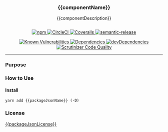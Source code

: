 <h3 align="center">{{componentName}}</h3>
<p align="center" style="margin-bottom: 2em;">{{componentDescription}}</p>

<p align="center">
  <a href="https://www.npmjs.com/package/{{packageJsonName}}">
    <img alt="npm" src="https://img.shields.io/npm/v/{{packageJsonName}}.svg">
  </a>
  <a href="https://circleci.com/gh/{{ownerGithub}}/workflows/{{componentName}}">
    <img alt="CircleCI" src="https://img.shields.io/circleci/project/github/{{ownerGithub}}/{{componentName}}/master.svg">
  </a>
  <a href="https://coveralls.io/github/{{ownerGithub}}/{{componentName}}?branch=master">
    <img alt="Coveralls" src="https://img.shields.io/coveralls/github/{{ownerGithub}}/{{componentName}}/master.svg">
  </a>
  <a href="https://github.com/semantic-release/semantic-release">
    <img alt="semantic-release" src="https://img.shields.io/badge/%20%20%F0%9F%93%A6%F0%9F%9A%80-semantic--release-e10079.svg">
  </a>
</p>

<p align="center">
  <a href="https://snyk.io/test/github/{{ownerGithub}}/{{componentName}}">
    <img alt="Known Vulnerabilities" src="https://snyk.io/test/github/{{ownerGithub}}/{{componentName}}/badge.svg">
  </a>
  <a href="https://david-dm.org/{{ownerGithub}}/{{componentName}}">
    <img alt="Dependencies" src="https://img.shields.io/david/{{ownerGithub}}/{{componentName}}.svg">
  </a>
  <a href="https://david-dm.org/{{ownerGithub}}/{{componentName}}?type=dev">
    <img alt="devDependencies" src="https://img.shields.io/david/dev/{{ownerGithub}}/{{componentName}}.svg">
  </a>
  <a href="https://scrutinizer-ci.com/g/{{ownerGithub}}/{{componentName}}/?branch=master">
    <img alt="Scrutinizer Code Quality" src="https://img.shields.io/scrutinizer/g/{{ownerGithub}}/{{componentName}}.svg">
  </a>
</p>

---

### Purpose

### How to Use

#### Install
```shell
yarn add {{packageJsonName}} (-D)
```

### License
[{{packageJsonLicense}}](License)
